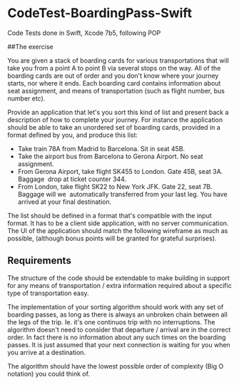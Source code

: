 # CodeTest-BoardingPass-Swift

Code Tests done in Swift, Xcode 7b5, following POP


##The exercise

You are given a stack of boarding cards for various transportations that will take you from a point A to point B via several stops on the way. All of the boarding cards are out of order and you don't know where your journey starts, nor where it ends. Each boarding card contains information about seat assignment, and means of transportation (such as flight number, bus number etc).

Provide an application that let's you sort this kind of list and present back a description of how to complete your journey. For instance the application should be able to take an unordered set of boarding cards, provided in a format defined by you, and produce this list:

- Take train 78A from Madrid to Barcelona. Sit in seat 45B.
- Take the airport bus from Barcelona to Gerona Airport. No seat assignment.
- From Gerona Airport, take flight SK455 to London. Gate 45B, seat 3A. Baggage  drop at ticket counter 344.
- From London, take flight SK22 to New York JFK. Gate 22, seat 7B. Baggage will we  automatically transferred from your last leg.
You have arrived at your final destination. 

The list should be defined in a format that's compatible with the input format. It has to be a client side application, with no server communication.  The UI of the application should match the following wireframe as much as possible, (although bonus points will be granted for grateful surprises).

## Requirements

The structure of the code should be extendable to make building in support for any means of transportation / extra information required about a specific type of transportation easy.

The implementation of your sorting algorithm should work with any set of boarding passes, as long as there is always an unbroken chain between all the legs of the trip. Ie. it's one continuos trip with no interruptions.
The algorithm doesn't need to consider that departure / arrival are in the correct order. In fact there is no information about any such times on the boarding passes. It is just assumed that your next connection is waiting for you when you arrive at a destination.

The algorithm should have the lowest possible order of complexity (Big O notation) you could think of.
